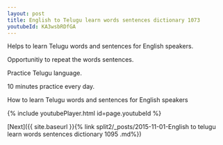 ```yaml
---
layout: post
title: English to Telugu learn words sentences dictionary 1073 
youtubeId: KA3wsbRDfGA
---
```

 
 
Helps to learn Telugu words and sentences for English speakers.

Opportunitiy to repeat the words sentences. 

Practice Telugu language. 
 
10 minutes practice every day. 
 
How to learn Telugu words and sentences for English speakers 
 
{% include youtubePlayer.html id=page.youtubeId %}
 
 
[Next]({{ site.baseurl }}{% link  split2/_posts/2015-11-01-English to telugu learn words sentences dictionary 1095 .md%})
 
